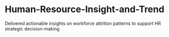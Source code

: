 # Human-Resource-Insight-and-Trend
Delivered actionable insights on workforce attrition patterns to support HR strategic decision-making
